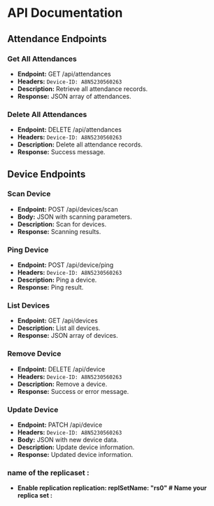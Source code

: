 # API Documentation

## Attendance Endpoints

### Get All Attendances
- **Endpoint:** GET /api/attendances
- **Headers:** `Device-ID: A8N5230560263`
- **Description:** Retrieve all attendance records.
- **Response:** JSON array of attendances.

### Delete All Attendances
- **Endpoint:** DELETE /api/attendances
- **Headers:** `Device-ID: A8N5230560263`
- **Description:** Delete all attendance records.
- **Response:** Success message.

## Device Endpoints

### Scan Device
- **Endpoint:** POST /api/devices/scan
- **Body:** JSON with scanning parameters.
- **Description:** Scan for devices.
- **Response:** Scanning results.

### Ping Device
- **Endpoint:** POST /api/device/ping
- **Headers:** `Device-ID: A8N5230560263`
- **Description:** Ping a device.
- **Response:** Ping result.

### List Devices
- **Endpoint:** GET /api/devices
- **Description:** List all devices.
- **Response:** JSON array of devices.

### Remove Device
- **Endpoint:** DELETE /api/device
- **Headers:** `Device-ID: A8N5230560263`
- **Description:** Remove a device.
- **Response:** Success or error message.

### Update Device
- **Endpoint:** PATCH /api/device
- **Headers:** `Device-ID: A8N5230560263`
- **Body:** JSON with new device data.
- **Description:** Update device information.
- **Response:** Updated device information.


### name of the replicaset : 
 - **Enable replication
replication:
  replSetName: "rs0"  # Name your replica set
    :**


